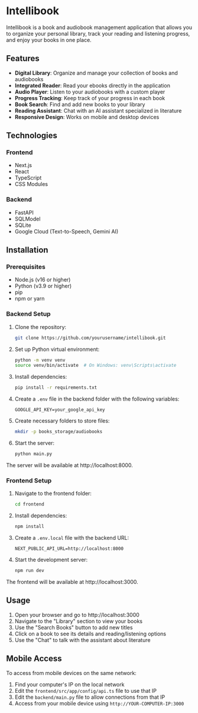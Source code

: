 # Intellibook

Intellibook is a book and audiobook management application that allows you to organize your personal library, track your reading and listening progress, and enjoy your books in one place.

## Features

- **Digital Library**: Organize and manage your collection of books and audiobooks
- **Integrated Reader**: Read your ebooks directly in the application 
- **Audio Player**: Listen to your audiobooks with a custom player
- **Progress Tracking**: Keep track of your progress in each book
- **Book Search**: Find and add new books to your library
- **Reading Assistant**: Chat with an AI assistant specialized in literature
- **Responsive Design**: Works on mobile and desktop devices

## Technologies

### Frontend
- Next.js
- React
- TypeScript
- CSS Modules

### Backend
- FastAPI
- SQLModel
- SQLite
- Google Cloud (Text-to-Speech, Gemini AI)

## Installation

### Prerequisites
- Node.js (v16 or higher)
- Python (v3.9 or higher)
- pip
- npm or yarn

### Backend Setup

1. Clone the repository:
   ```bash
   git clone https://github.com/yourusername/intellibook.git
   ```

2. Set up Python virtual environment:
   ```bash
   python -m venv venv
   source venv/bin/activate  # On Windows: venv\Scripts\activate
   ```

3. Install dependencies:
   ```bash
   pip install -r requirements.txt
   ```

4. Create a `.env` file in the backend folder with the following variables:
   ```
   GOOGLE_API_KEY=your_google_api_key
   ```

5. Create necessary folders to store files:
   ```bash
   mkdir -p books_storage/audiobooks
   ```

6. Start the server:
   ```bash
   python main.py
   ```

The server will be available at http://localhost:8000.

### Frontend Setup

1. Navigate to the frontend folder:
   ```bash
   cd frontend
   ```

2. Install dependencies:
   ```bash
   npm install
   ```

3. Create a `.env.local` file with the backend URL:
   ```
   NEXT_PUBLIC_API_URL=http://localhost:8000
   ```

4. Start the development server:
   ```bash
   npm run dev
   ```

The frontend will be available at http://localhost:3000.

## Usage

1. Open your browser and go to http://localhost:3000
2. Navigate to the "Library" section to view your books
3. Use the "Search Books" button to add new titles
4. Click on a book to see its details and reading/listening options
5. Use the "Chat" to talk with the assistant about literature

## Mobile Access

To access from mobile devices on the same network:

1. Find your computer's IP on the local network
2. Edit the `frontend/src/app/config/api.ts` file to use that IP
3. Edit the `backend/main.py` file to allow connections from that IP
4. Access from your mobile device using `http://YOUR-COMPUTER-IP:3000`